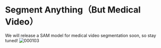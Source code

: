 # Segment Anything（But Medical Video）
We will release a SAM model for medical video segmentation soon, so stay tuned!
![000103](https://user-images.githubusercontent.com/88203748/231528167-652a2842-220d-483e-96d8-5f99c5f771ca.png)

